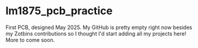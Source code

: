 # lm1875_pcb_practice

First PCB, designed May 2025. My GitHub is pretty empty right now besides my Zotbins contributions so I thought I'd start adding all my projects here! More to come soon.
